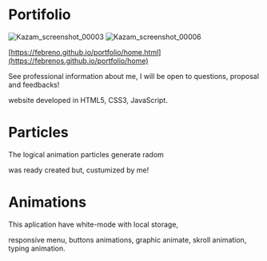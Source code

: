 # Portifolio
![Kazam_screenshot_00003](https://user-images.githubusercontent.com/54954812/114974869-9b513300-9e59-11eb-9e64-a5e99cabd90c.png)
![Kazam_screenshot_00006](https://user-images.githubusercontent.com/54954812/114975219-3ba75780-9e5a-11eb-8a4b-79391f1b8447.png)
                                                                                      
[https://febreno.github.io/portfolio/home.html](https://febrenos.github.io/portfolio/home)

See professional information about me, I will be open to questions, proposal and feedbacks!

website developed in HTML5, CSS3, JavaScript.

# Particles
The logical animation particles generate radom

was ready created but, custumized by me!

# Animations
This aplication have white-mode with local storage,

responsive menu, buttons animations, graphic animate, skroll animation, typing animation.
